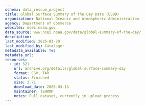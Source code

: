 ```yaml
---
schema: data_rescue_project 
title: Global Surface Summary of the Day Data (GSOD)
organization: National Oceanic and Atmospheric Administration
agency: Department of Commerce
websites: ncei.noaa.gov
data_source: www.ncei.noaa.gov/data/global-summary-of-the-day/
description: 
last_modified: 2025-03-20
last_modified_by: Cataloger
metadata_available: Yes
metadata_url: 
resources:
  - id: 521
    url: archive.org/details/global-surface-summary-day
    format: CSV, TAR
    status: Finished
    size: 2.71
    download_date: 2025-03-13
    maintainer: TSHRMP
    notes: Full dataset, currently in upload process
---
```

